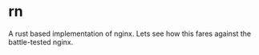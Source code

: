 # rn

A rust based implementation of nginx. Lets see how this fares against the battle-tested nginx.
